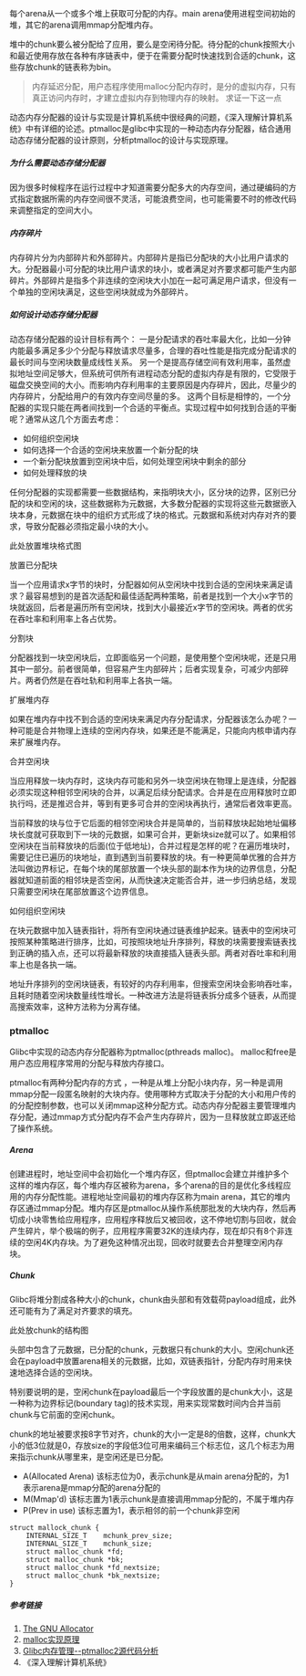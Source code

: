 

每个arena从一个或多个堆上获取可分配的内存。main arena使用进程空间初始的堆，其它的arena调用mmap分配堆内存。

堆中的chunk要么被分配给了应用，要么是空闲待分配。待分配的chunk按照大小和最近使用存放在各种有序链表中，便于在需要分配时快速找到合适的chunk，这些存放chunk的链表称为bin。

>内存延迟分配，用户态程序使用malloc分配内存时，是分的虚拟内存，只有真正访问内存时，才建立虚拟内存到物理内存的映射。
>求证一下这一点

动态内存分配器的设计与实现是计算机系统中很经典的问题，《深入理解计算机系统》中有详细的论述。ptmalloc是glibc中实现的一种动态内存分配器，结合通用动态存储分配器的设计原则，分析ptmalloc的设计与实现原理。

##### 为什么需要动态存储分配器
因为很多时候程序在运行过程中才知道需要分配多大的内存空间，通过硬编码的方式指定数据所需的内存空间很不灵活，可能浪费空间，也可能需要不时的修改代码来调整指定的空间大小。

##### 内存碎片

内存碎片分为内部碎片和外部碎片。内部碎片是指已分配块的大小比用户请求的大。分配器最小可分配的块比用户请求的块小，或者满足对齐要求都可能产生内部碎片。外部碎片是指多个非连续的空闲块大小加在一起可满足用户请求，但没有一个单独的空闲块满足，这些空闲块就成为外部碎片。

##### 如何设计动态存储分配器
动态存储分配器的设计目标有两个：
一是分配请求的吞吐率最大化，比如一分钟内能最多满足多少个分配与释放请求尽量多，合理的吞吐性能是指完成分配请求的最长时间与空闲块数量成线性关系。
另一个是提高存储空间有效利用率，虽然虚拟地址空间足够大，但系统可供所有进程动态分配的虚拟内存是有限的，它受限于磁盘交换空间的大小。而影响内存利用率的主要原因是内存碎片，因此，尽量少的内存碎片，分配给用户的有效内存空间尽量的多。
这两个目标是相悖的，一个分配器的实现只能在两者间找到一个合适的平衡点。实现过程中如何找到合适的平衡呢？通常从这几个方面去考虑：
* 如何组织空闲块
* 如何选择一个合适的空闲块来放置一个新分配的块
* 一个新分配块放置到空闲块中后，如何处理空闲块中剩余的部分
* 如何处理释放的块

任何分配器的实现都需要一些数据结构，来指明块大小，区分块的边界，区别已分配的块和空闲的块，这些数据称为元数据，大多数分配器的实现将这些元数据嵌入块本身，元数据在块中的组织方式形成了块的格式。元数据和系统对内存对齐的要求，导致分配器必须指定最小块的大小。

此处放置堆块格式图

放置已分配块

当一个应用请求x字节的块时，分配器如何从空闲块中找到合适的空闲块来满足请求？最容易想到的是首次适配和最佳适配两种策略，前者是找到一个大小x字节的块就返回，后者是遍历所有空闲块，找到大小最接近x字节的空闲块。两者的优劣在吞吐率和利用率上各占优势。

分割块

分配器找到一块空闲块后，立即面临另一个问题，是使用整个空闲块呢，还是只用其中一部分。前者很简单，但容易产生内部碎片；后者实现复杂，可减少内部碎片。两者仍然是在吞吐轨和利用率上各执一端。

扩展堆内存

如果在堆内存中找不到合适的空闲块来满足内存分配请求，分配器该怎么办呢？一种可能是合并物理上连续的空闲内存块，如果还是不能满足，只能向内核申请内存来扩展堆内存。

合并空闲块

当应用释放一块内存时，这块内存可能和另外一块空闲块在物理上是连续，分配器必须实现这种相邻空闲块的合并，以满足后续分配请求。合并是在应用释放时立即执行吗，还是推迟合并，等到有更多可合并的空闲块再执行，通常后者效率更高。

当前释放的块与位于它后面的相邻空闲块合并是简单的，当前释放块起始地址偏移块长度就可获取到下一块的元数据，如果可合并，更新块size就可以了。如果相邻空闲块在当前释放块的后面(位于低地址)，合并过程是怎样的呢？在遍历堆块时，需要记住已遍历的块地址，直到遇到当前要释放的块。有一种更简单优雅的合并方法叫做边界标记，在每个块的尾部放置一个块头部的副本作为块的边界信息，分配器就知道前面的相邻块是否空闲，从而快速决定能否合并，进一步归纳总结，发现只需要空闲块在尾部放置这个边界信息。

如何组织空闲块

在块元数据中加入链表指针，将所有空闲块通过链表维护起来。链表中的空闲块可按照某种策略进行排序，比如，可按照块地址升序排列，释放的块需要搜索链表找到正确的插入点，还可以将最新释放的块直接插入链表头部。两者对吞吐率和利用率上也是各执一端。

地址升序排列的空闲块链表，有较好的内存利用率，但搜索空闲块会影响吞吐率，且耗时随着空闲块数量线性增长。一种改进方法是将链表拆分成多个链表，从而提高搜索效率，这种方法称为分离存储。

### ptmalloc
Glibc中实现的动态内存分配器称为ptmalloc(pthreads malloc)。 malloc和free是用户态应用程序常用的分配与释放内存接口。

ptmalloc有两种分配内存的方式 ，一种是从堆上分配小块内存，另一种是调用mmap分配一段匿名映射的大块内存。使用哪种方式取决于分配的大小和用户传的的分配控制参数，也可以关闭mmap这种分配方式。动态内存分配器主要管理堆内存分配，通过mmap方式分配内存不会产生内存碎片，因为一旦释放就立即返还给了操作系统。
##### Arena
创建进程时，地址空间中会初始化一个堆内存区，但ptmalloc会建立并维护多个这样的堆内存区，每个堆内存区被称为arena，多个arena的目的是优化多线程应用的内存分配性能。进程地址空间最初的堆内存区称为main arena，其它的堆内存区通过mmap分配。堆内存区是ptmalloc从操作系统那批发的大块内存，然后再切成小块零售给应用程序，应用程序释放后又被回收，这不停地切割与回收，就会产生碎片，举个极端的例子，应用程序需要32K的连续内存，现在却只有8个非连续的空闲4K内存块。为了避免这种情况出现，回收时就要去合并整理空闲内存块。
##### Chunk
Glibc将堆分割成各种大小的chunk，chunk由头部和有效载荷payload组成，此外还可能有为了满足对齐要求的填充。

此处放chunk的结构图

头部中包含了元数据，已分配的chunk，元数据只有chunk的大小。空闲chunk还会在payload中放置arena相关的元数据，比如，双链表指针，分配内存时用来快速地选择合适的空闲块。

特别要说明的是，空闲chunk在payload最后一个字段放置的是chunk大小，这是一种称为边界标记(boundary tag)的技术实现，用来实现常数时间内合并当前chunk与它前面的空闲chunk。

chunk的地址被要求按8字节对齐，chunk的大小一定是8的倍数，这样，chunk大小的低3位就是0，存放size的字段低3位可用来编码三个标志位，这几个标志为用来指示chunk从哪里来，是空闲还是已分配。

* A(Allocated Arena) 该标志位为0，表示chunk是从main arena分配的，为1表示arena是mmap分配的arena分配的
* M(Mmap'd) 该标志置为1表示chunk是直接调用mmap分配的，不属于堆内存
* P(Prev in use) 该标志置为1，表示相邻的前一个chunk非空闲

```
struct mallock_chunk {
    INTERNAL_SIZE_T    mchunk_prev_size;
    INTERNAL_SIZE_T    mchunk_size;
    struct malloc_chunk *fd;
    struct malloc_chunk *bk;
    struct malloc_chunk *fd_nextsize;
    struct malloc_chunk *bk_nextsize;
}
```

##### 参考链接
1. [The GNU Allocator](https://www.gnu.org/software/libc/manual/html_node/The-GNU-Allocator.html)
2. [malloc实现原理](https://sourceware.org/glibc/wiki/MallocInternals)
3. [Glibc内存管理--ptmalloc2源代码分析](https://blog.csdn.net/iteye_7858/article/details/82045969)
4. 《深入理解计算机系统》